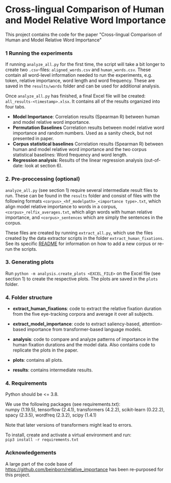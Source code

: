 # Cross-lingual Comparison of Human and Model Relative Word Importance

This project contains the code for the paper "Cross-lingual Comparison of Human and Model Relative Word
Importance"


### 1 Running the experiments

If running `analyze_all.py` for the first time, the script will take a bit longer to create two `.csv`-files: `aligned_words.csv` and `human_words.csv`. These contain all word-level information needed to run the experiments, e.g. token, relative importance, word length and word frequency. These are saved in the `results/words` folder and can be used for additional analysis.

Once `analyze_all.py` has finished, a final Excel file will be created: `all_results-<timestamp>.xlsx`. It contains all of the results organized into four tabs.

- **Model Importance**: Correlation results (Spearman R) between human and model relative word importance.
- **Permutation Baselines** Correlation results between model relative word importance and random numbers. Used as a sanity check, but not presented in paper.
- **Corpus statistical baselines** Correlation results (Spearman R) between human and model relative word importance and the two corpus statistical baselines: Word frequency and word length.
- **Regression analysis**: Results of the linear regression analysis (out-of-date: look at section 6).  


### 2. Pre-proccessing (optional)

`analyze_all.py` (see section 1) require several intermediate result files to run. These can be found in the `results` folder and consist of files with the following formats `<corpus>_<hf_modelpath>_<importance type>.txt`, which align model relative importance to words in a corpus, `<corpus>_relfix_averages.txt`, which align words with human relative importance, and `<corpus>_sentences` which are simply the sentences in the corpus.

These files are created by running `extract_all.py`, which use the files created by the data extractor scripts in the folder `extract_human_fixations`. See its specific [README](extract_human_fixations/README.md) for information on how to add a new corpus or re-run the scripts.

### 3. Generating plots

Run `python -m analysis.create_plots <EXCEL_FILE>` on the Excel file (see section 1) to create the respective plots. The plots are saved in the `plots` folder.

### 4. Folder structure

- **extract_human_fixations**: code to extract the relative fixation duration from the five eye-tracking corpora and average it over all subjects.

- **extract_model_importance**: code to extract saliency-based, attention-based importance from transformer-based language models.

- **analysis**: code to compare and analyze patterns of importance in the human fixation durations and the model data. Also contains code to replicate the plots in the paper.

- **plots**: contains all plots.

- **results**: contains intermediate results.

### 4. Requirements

Python should be <= 3.8.

We use the following packages (see requirements.txt):  
numpy (1.19.5), tensorflow (2.4.1), transformers (4.2.2), scikit-learn (0.22.2), spacy (2.3.5), wordfreq (2.3.2), scipy (1.4.1)

Note that later versions of transformers might lead to errors.

To install, create and activate a virtual environment and run:  
`pip3 install -r requirements.txt`

### Acknowledgements

A large part of the code base of https://github.com/beinborn/relative_importance has been re-purposed for this project.

